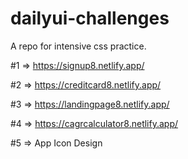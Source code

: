 # dailyui-challenges
A repo for intensive css practice.

#1 => https://signup8.netlify.app/ 

#2 => https://creditcard8.netlify.app/

#3 => https://landingpage8.netlify.app/

#4 => https://cagrcalculator8.netlify.app/

#5 => App Icon Design
